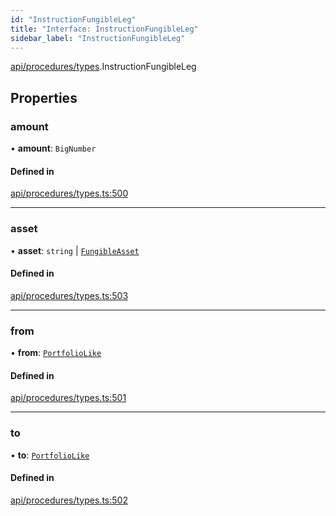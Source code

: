```yaml
---
id: "InstructionFungibleLeg"
title: "Interface: InstructionFungibleLeg"
sidebar_label: "InstructionFungibleLeg"
---
```


[api/procedures/types](../../../../../modules/API/Procedures/Types/Types.md).InstructionFungibleLeg

## Properties

### amount

• **amount**: `BigNumber`

#### Defined in

[api/procedures/types.ts:500](https://github.com/PolymeshAssociation/polymesh-sdk/blob/2c78f6c34/src/api/procedures/types.ts#L500)

___

### asset

• **asset**: `string` \| [`FungibleAsset`](../../../../../classes/API/Entities/Asset/Fungible/FungibleAsset.md)

#### Defined in

[api/procedures/types.ts:503](https://github.com/PolymeshAssociation/polymesh-sdk/blob/2c78f6c34/src/api/procedures/types.ts#L503)

___

### from

• **from**: [`PortfolioLike`](../../../../../modules/Types/Types.md#portfoliolike)

#### Defined in

[api/procedures/types.ts:501](https://github.com/PolymeshAssociation/polymesh-sdk/blob/2c78f6c34/src/api/procedures/types.ts#L501)

___

### to

• **to**: [`PortfolioLike`](../../../../../modules/Types/Types.md#portfoliolike)

#### Defined in

[api/procedures/types.ts:502](https://github.com/PolymeshAssociation/polymesh-sdk/blob/2c78f6c34/src/api/procedures/types.ts#L502)
